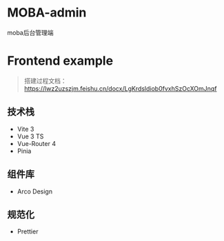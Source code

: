 # MOBA-admin
moba后台管理端

# Frontend example

> 搭建过程文档：https://lwz2uzszjm.feishu.cn/docx/LgKrdsldiob0fvxhSzOcXOmJnqf

## 技术栈

- Vite 3
- Vue 3 TS
- Vue-Router 4
- Pinia

## 组件库

- Arco Design

## 规范化

- Prettier

